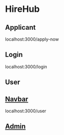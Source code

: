 # HireHub

## Applicant

localhost:3000/apply-now

## Login

localhost:3000/login

## User

## [Navbar](/Docs/Navbar.md)

localhost:3000/user

## [Admin](/Docs/Admin/Admin.md)
